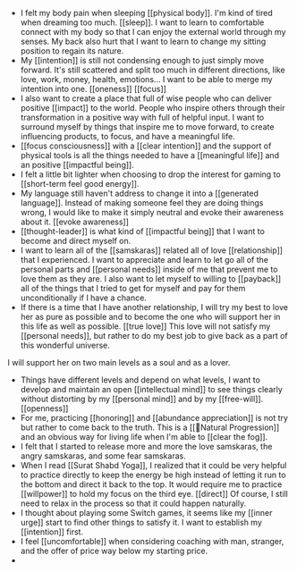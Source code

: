 - I felt my body pain when sleeping [[physical body]]. I'm kind of tired when dreaming too much. [[sleep]]. I want to learn to comfortable connect with my body so that I can enjoy the external world through my senses. My back also hurt that I want to learn to change my sitting position to regain its nature.
- My [[intention]] is still not condensing enough to just simply move forward. It's still scattered and split too much in different directions, like love, work, money, health, emotions... I want to be able to merge my intention into one. [[oneness]] [[focus]]
- I also want to create a place that full of wise people who can deliver positive [[impact]] to the world. People who inspire others through their transformation in a positive way with full of helpful input. I want to surround myself by things that inspire me to move forward, to create influencing products, to focus, and have a meaningful life.
- [[focus consciousness]] with a [[clear intention]] and the support of physical tools is all the things needed to have a [[meaningful life]] and an positive [[impactful being]].
- I felt a little bit lighter when choosing to drop the interest for gaming to [[short-term feel good energy]].
- My language still haven't address to change it into a [[generated language]]. Instead of making someone feel they are doing things wrong, I would like to make it simply neutral and evoke their awareness about it. [[evoke awareness]]
- [[thought-leader]] is what kind of [[impactful being]] that I want to become and direct myself on.
- I want to learn all of the [[samskaras]] related all of love [[relationship]] that I experienced. I want to appreciate and learn to let go all of the personal parts and [[personal needs]] inside of me that prevent me to love them as they are. I also want to let myself to willing to [[payback]] all of the things that I tried to get for myself and pay for them unconditionally if I have a chance. 
- If there is a time that I have another relationship, I will try my best to love her as pure as possible and to become the one who will support her in this life as well as possible. [[true love]] This love will not satisfy my [[personal needs]], but rather to do my best job to give back as a part of this wonderful universe.

I will support her on two main levels as a soul and as a lover.
- Things have different levels and depend on what levels, I want to develop and maintain an open [[intellectual mind]] to see things clearly without distorting by my [[personal mind]] and by my [[free-will]]. [[openness]]
- For me, practicing [[honoring]] and [[abundance appreciation]] is not try but rather to come back to the truth. This is a [[🌱Natural Progression]] and an obvious way for living life when I'm able to [[clear the fog]].
- I felt that I started to release more and more the love samskaras, the angry samskaras, and some fear samskaras.
- When I read [[Surat Shabd Yoga]], I realized that it could be very helpful to practice directly to keep the energy be high instead of letting it run to the bottom and direct it back to the top. It would require me to practice [[willpower]] to hold my focus on the third eye. [[direct]] Of course, I still need to relax in the process so that it could happen naturally. 
-  I thought about playing some Switch games, it seems like my [[inner urge]] start to find other things to satisfy it. I want to establish my [[intention]] first.
- I feel [[uncomfortable]] when considering coaching with man, stranger, and the offer of price way below my starting price.
- 
